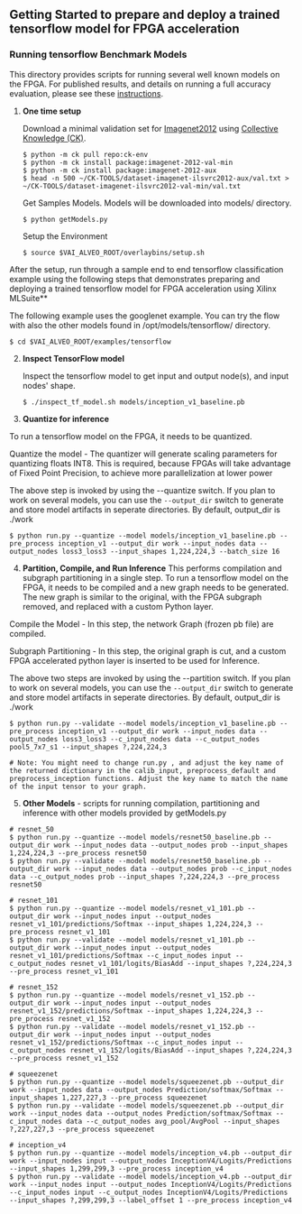 ## Getting Started to prepare and deploy a trained tensorflow model for FPGA acceleration

### Running tensorflow Benchmark Models
This directory provides scripts for running several well known models on the FPGA.
For published results, and details on running a full accuracy evaluation, please see these [instructions](Benchmark_README.md).

1. **One time setup**

   Download a minimal validation set for [Imagenet2012](http://www.image-net.org/challenges/LSVRC/2012) using [Collective Knowledge (CK)](https://github.com/ctuning).

   ```
   $ python -m ck pull repo:ck-env
   $ python -m ck install package:imagenet-2012-val-min
   $ python -m ck install package:imagenet-2012-aux
   $ head -n 500 ~/CK-TOOLS/dataset-imagenet-ilsvrc2012-aux/val.txt > ~/CK-TOOLS/dataset-imagenet-ilsvrc2012-val-min/val.txt
   ```

   Get Samples Models. Models will be downloaded into models/ directory.

   ```
   $ python getModels.py
   ```

   Setup the Environment

   ```
   $ source $VAI_ALVEO_ROOT/overlaybins/setup.sh
   ```

After the setup, run through a sample end to end tensorflow classification example using the following steps that demonstrates preparing and deploying a trained tensorflow model for FPGA acceleration using Xilinx MLSuite**

  The following example uses the googlenet example. You can try the flow with also the other models found in /opt/models/tensorflow/ directory.

  ```
  $ cd $VAI_ALVEO_ROOT/examples/tensorflow
  ```
2. **Inspect TensorFlow model**

   Inspect the tensorflow model to get input and output node(s), and input nodes' shape. 
   
   ```
   $ ./inspect_tf_model.sh models/inception_v1_baseline.pb
   ```
   
3. **Quantize for inference**

  To run a tensorflow model on the FPGA, it needs to be quantized.

  Quantize the model - The quantizer will generate scaling parameters for quantizing floats INT8. This is required, because FPGAs will take advantage of Fixed Point Precision, to achieve more parallelization at lower power

  The above step is invoked by using the --quantize switch. If you plan to work on several models, you can use the `--output_dir` switch to generate and store model artifacts in seperate directories. By default, output_dir is ./work

  ```
  $ python run.py --quantize --model models/inception_v1_baseline.pb --pre_process inception_v1 --output_dir work --input_nodes data --output_nodes loss3_loss3 --input_shapes 1,224,224,3 --batch_size 16
  ```

4. **Partition, Compile, and Run Inference**
  This performs compilation and subgraph partitioning in a single step. To run a tensorflow model on the FPGA, it needs to be compiled and a new graph needs to be generated. The new graph is similar to the original, with the FPGA subgraph removed, and replaced with a custom Python layer.

  Compile the Model - In this step, the network Graph (frozen pb file) are compiled.

  Subgraph Partitioning - In this step, the original graph is cut, and a custom FPGA accelerated python layer is inserted to be used for Inference.

  The above two steps are invoked by using the --partition switch. If you plan to work on several models, you can use the `--output_dir` switch to generate and store model artifacts in seperate directories. By default, output_dir is ./work

  ```
  $ python run.py --validate --model models/inception_v1_baseline.pb --pre_process inception_v1 --output_dir work --input_nodes data --output_nodes loss3_loss3 --c_input_nodes data --c_output_nodes pool5_7x7_s1 --input_shapes ?,224,224,3

  # Note: You might need to change run.py , and adjust the key name of the returned dictionary in the calib_input, preprocess_default and preprocess_inception functions. Adjust the key name to match the name of the input tensor to your graph.

  ```


 5. **Other Models** - scripts for running compilation, partitioning and inference with other models provided by getModels.py

  ```
  # resnet_50
  $ python run.py --quantize --model models/resnet50_baseline.pb --output_dir work --input_nodes data --output_nodes prob --input_shapes 1,224,224,3 --pre_process resnet50
  $ python run.py --validate --model models/resnet50_baseline.pb --output_dir work --input_nodes data --output_nodes prob --c_input_nodes data --c_output_nodes prob --input_shapes ?,224,224,3 --pre_process resnet50

  # resnet_101
  $ python run.py --quantize --model models/resnet_v1_101.pb --output_dir work --input_nodes input --output_nodes resnet_v1_101/predictions/Softmax --input_shapes 1,224,224,3 --pre_process resnet_v1_101
  $ python run.py --validate --model models/resnet_v1_101.pb --output_dir work --input_nodes input --output_nodes resnet_v1_101/predictions/Softmax --c_input_nodes input --c_output_nodes resnet_v1_101/logits/BiasAdd --input_shapes ?,224,224,3 --pre_process resnet_v1_101

  # resnet_152
  $ python run.py --quantize --model models/resnet_v1_152.pb --output_dir work --input_nodes input --output_nodes resnet_v1_152/predictions/Softmax --input_shapes 1,224,224,3 --pre_process resnet_v1_152
  $ python run.py --validate --model models/resnet_v1_152.pb --output_dir work --input_nodes input --output_nodes resnet_v1_152/predictions/Softmax --c_input_nodes input --c_output_nodes resnet_v1_152/logits/BiasAdd --input_shapes ?,224,224,3 --pre_process resnet_v1_152

  # squeezenet
  $ python run.py --quantize --model models/squeezenet.pb --output_dir work --input_nodes data --output_nodes Prediction/softmax/Softmax --input_shapes 1,227,227,3 --pre_process squeezenet
  $ python run.py --validate --model models/squeezenet.pb --output_dir work --input_nodes data --output_nodes Prediction/softmax/Softmax --c_input_nodes data --c_output_nodes avg_pool/AvgPool --input_shapes ?,227,227,3 --pre_process squeezenet

  # inception_v4
  $ python run.py --quantize --model models/inception_v4.pb --output_dir work --input_nodes input --output_nodes InceptionV4/Logits/Predictions --input_shapes 1,299,299,3 --pre_process inception_v4
  $ python run.py --validate --model models/inception_v4.pb --output_dir work --input_nodes input --output_nodes InceptionV4/Logits/Predictions --c_input_nodes input --c_output_nodes InceptionV4/Logits/Predictions --input_shapes ?,299,299,3 --label_offset 1 --pre_process inception_v4
  ```
